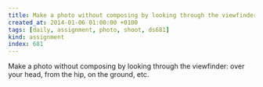 ```yaml
---
title: Make a photo without composing by looking through the viewfinder -  over your head, from the hip, on the ground, etc.
created_at: 2014-01-06 01:00:00 +0100
tags: [daily, assignment, photo, shoot, ds681]
kind: assignment
index: 681
---
```


Make a photo without composing by looking through the viewfinder: over your head, from the hip, on the ground, etc.
